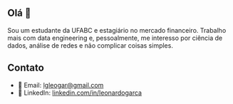 ## Olá 👋

Sou um estudante da UFABC e estagiário no mercado financeiro. Trabalho mais com data engineering e, pessoalmente, me interesso por ciência de dados, análise de redes e não complicar coisas simples.

## Contato
- 📧 Email: lgleogar@gmail.com
- 🔗 LinkedIn: [linkedin.com/in/leonardogarca](https://www.linkedin.com/in/leonardogarca/)
<!--
**leonardogarca/leonardogarca** is a ✨ _special_ ✨ repository because its `README.md` (this file) appears on your GitHub profile.

Here are some ideas to get you started:

- 🔭 I’m currently working on ...
- 🌱 I’m currently learning ...
- 👯 I’m looking to collaborate on ...
- 🤔 I’m looking for help with ...
- 💬 Ask me about ...
- 📫 How to reach me: ...
- 😄 Pronouns: ...
- ⚡ Fun fact: ...
-->
